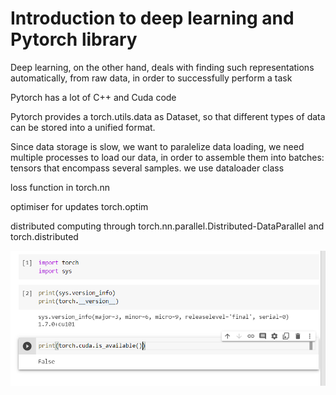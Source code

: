# Introduction to deep learning and Pytorch library

 Deep learning, on the other hand, deals with finding such representations automatically, from raw data, in order to successfully perform a task

 Pytorch has a lot of C++ and Cuda code

 Pytorch provides a torch.utils.data as Dataset, so that different types of data can be stored into a unified format.

 Since data storage is slow, we want to paralelize data loading, we need multiple processes to load our data, in order to assemble them into batches: tensors that encompass several samples. we use dataloader class

 loss function in torch.nn

 optimiser for updates torch.optim

 distributed computing through torch.nn.parallel.Distributed-DataParallel and torch.distributed

![](ex_sol.png)

